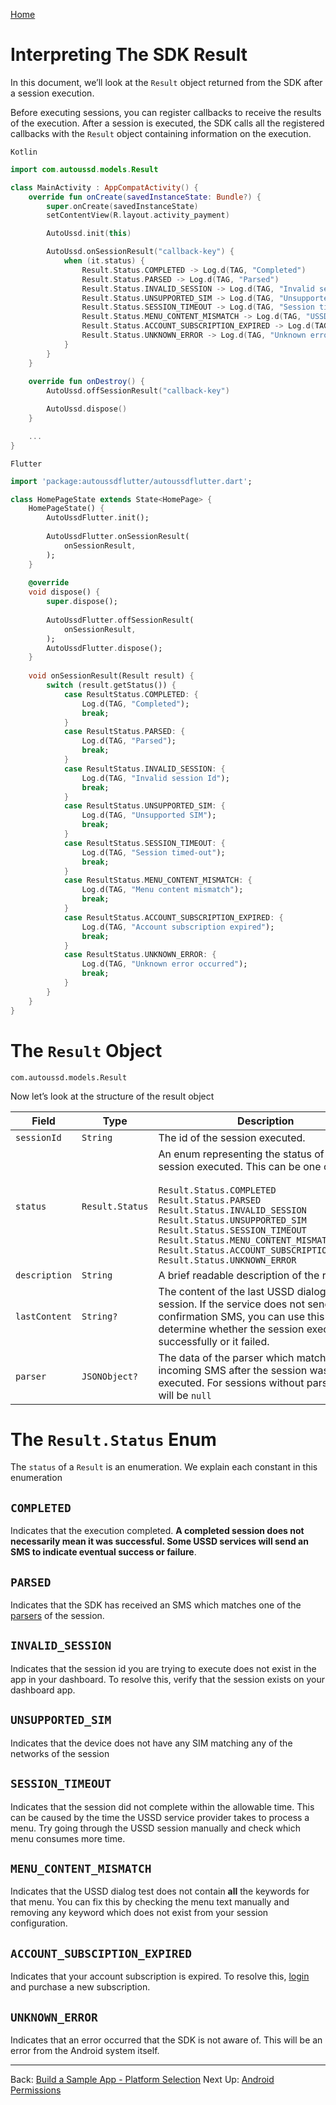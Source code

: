 [Home](./README.md)

# Interpreting The SDK Result

In this document, we’ll look at the `Result` object returned from the SDK after a session execution.

Before executing sessions, you can register callbacks to receive the results of the execution. After a session is executed, the SDK calls all the registered callbacks with the `Result` object containing information on the execution.

`Kotlin`

```Kotlin
import com.autoussd.models.Result

class MainActivity : AppCompatActivity() {
    override fun onCreate(savedInstanceState: Bundle?) {
        super.onCreate(savedInstanceState)
        setContentView(R.layout.activity_payment)

        AutoUssd.init(this)

        AutoUssd.onSessionResult("callback-key") {
            when (it.status) {
                Result.Status.COMPLETED -> Log.d(TAG, "Completed")
                Result.Status.PARSED -> Log.d(TAG, "Parsed")
                Result.Status.INVALID_SESSION -> Log.d(TAG, "Invalid session Id")
                Result.Status.UNSUPPORTED_SIM -> Log.d(TAG, "Unsupported SIM")
                Result.Status.SESSION_TIMEOUT -> Log.d(TAG, "Session timed-out")
                Result.Status.MENU_CONTENT_MISMATCH -> Log.d(TAG, "USSD content did not match menu content")
                Result.Status.ACCOUNT_SUBSCRIPTION_EXPIRED -> Log.d(TAG, "Account subscription expired")
                Result.Status.UNKNOWN_ERROR -> Log.d(TAG, "Unknown error occurred")
            }
        }
    }
    
    override fun onDestroy() {
        AutoUssd.offSessionResult("callback-key")

        AutoUssd.dispose()
    }

    ...
}
```

`Flutter`

```dart
import 'package:autoussdflutter/autoussdflutter.dart';

class HomePageState extends State<HomePage> {
    HomePageState() {
        AutoUssdFlutter.init();
        
        AutoUssdFlutter.onSessionResult(
        	onSessionResult,
        );
    }
    
    @override
    void dispose() {
        super.dispose();
        
        AutoUssdFlutter.offSessionResult(
            onSessionResult,
        );
        AutoUssdFlutter.dispose();
    }
    
    void onSessionResult(Result result) {
        switch (result.getStatus()) {
            case ResultStatus.COMPLETED: {
                Log.d(TAG, "Completed");
                break;
            }
            case ResultStatus.PARSED: {
                Log.d(TAG, "Parsed");
                break;
            }
            case ResultStatus.INVALID_SESSION: {
                Log.d(TAG, "Invalid session Id");
                break;
            }
            case ResultStatus.UNSUPPORTED_SIM: {
                Log.d(TAG, "Unsupported SIM");
                break;
            }
            case ResultStatus.SESSION_TIMEOUT: {
                Log.d(TAG, "Session timed-out");
                break;
            }
            case ResultStatus.MENU_CONTENT_MISMATCH: {
                Log.d(TAG, "Menu content mismatch");
                break;
            }
            case ResultStatus.ACCOUNT_SUBSCRIPTION_EXPIRED: {
                Log.d(TAG, "Account subscription expired");
                break;
            }
            case ResultStatus.UNKNOWN_ERROR: {
                Log.d(TAG, "Unknown error occurred");
                break;
            }
        }
    }
}
```



# The `Result` Object

```
com.autoussd.models.Result
```

Now let’s look at the structure of the result object

| Field         | Type            | Description                                                  |
| ------------- | --------------- | ------------------------------------------------------------ |
| `sessionId`   | `String`        | The id of the session executed.                              |
| `status`      | `Result.Status` | An enum representing the status of the session executed. This can be one of:<br /><br /> `Result.Status.COMPLETED`<br /> `Result.Status.PARSED`<br /> `Result.Status.INVALID_SESSION`<br /> `Result.Status.UNSUPPORTED_SIM`<br /> `Result.Status.SESSION_TIMEOUT` <br /> `Result.Status.MENU_CONTENT_MISMATCH` <br /> `Result.Status.ACCOUNT_SUBSCRIPTION_EXPIRED`<br /> `Result.Status.UNKNOWN_ERROR` |
| `description` | `String`        | A brief readable description of the result.                  |
| `lastContent` | `String?`       | The content of the last USSD dialog in the session. If the service does not send a confirmation SMS, you can use this to determine whether the session executed successfully or it failed. |
| `parser`      | `JSONObject?`   | The data of the parser which matched an incoming SMS after the session was executed. For sessions without parsers, this will be `null` |

# The `Result.Status` Enum

The `status` of a `Result` is an enumeration. We explain each constant in this enumeration

## `COMPLETED`

Indicates that the execution completed. **A completed session does not necessarily mean it was successful. Some USSD services will send an SMS to indicate eventual success or failure**.

## `PARSED`

Indicates that the SDK has received an SMS which matches one of the [parsers](https://medium.com/@autoussd/sms-parsers-7d8a18736014) of the session.

## `INVALID_SESSION`

Indicates that the session id you are trying to execute does not exist in the app in your dashboard. To resolve this, verify that the session exists on your dashboard app.

## `UNSUPPORTED_SIM`

Indicates that the device does not have any SIM matching any of the networks of the session

## `SESSION_TIMEOUT`

Indicates that the session did not complete within the allowable time. This can be caused by the time the USSD service provider takes to process a menu. Try going through the USSD session manually and check which menu consumes more time.

## `MENU_CONTENT_MISMATCH`

Indicates that the USSD dialog test does not contain **all** the keywords for that menu. You can fix this by checking the menu text manually and removing any keyword which does not exist from your session configuration.

## `ACCOUNT_SUBSCIPTION_EXPIRED`

Indicates that your account subscription is expired. To resolve this, [login](https://autoussd.com/) and purchase a new subscription.

## `UNKNOWN_ERROR`

Indicates that an error occurred that the SDK is not aware of. This will be an error from the Android system itself.



---

Back: [Build a Sample App - Platform Selection](./07.Build-Sample-App-Platforms.md)    Next Up: [Android Permissions](10.Android-Permissions.md)
